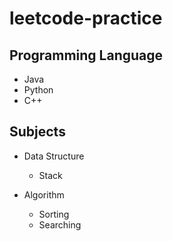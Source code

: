 # leetcode-practice

## Programming Language
- Java
- Python
- C++

## Subjects

- Data Structure
  - Stack

- Algorithm
  - Sorting
  - Searching
